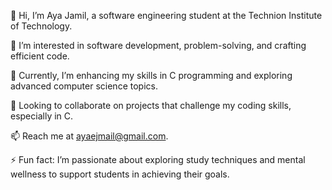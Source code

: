 👋 Hi, I’m Aya Jamil, a software engineering student at the Technion Institute of Technology.

👀 I’m interested in software development, problem-solving, and crafting efficient code.

🌱 Currently, I’m enhancing my skills in C programming and exploring advanced computer science topics.

💼 Looking to collaborate on projects that challenge my coding skills, especially in C.

📫 Reach me at ayaejmail@gmail.com.

⚡ Fun fact: I’m passionate about exploring study techniques and mental wellness to support students in achieving their goals.
